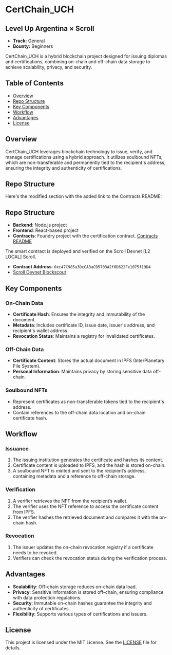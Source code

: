 
#  CertChain_UCH

## Level Up Argentina × Scroll
- **Track:** General
- **Bounty:** Beginners

CertChain_UCH is a hybrid blockchain project designed for issuing diplomas and certifications, combining on-chain and off-chain data storage to achieve scalability, privacy, and security.


## Table of Contents

- [Overview](#overview)
- [Repo Structure](#repo-structure)
- [Key Components](#key-components)
- [Workflow](#workflow)
- [Advantages](#advantages)
- [License](#license)

## Overview

CertChain_UCH leverages blockchain technology to issue, verify, and manage certifications using a hybrid approach. It utilizes soulbound NFTs, which are non-transferable and permanently tied to the recipient's address, ensuring the integrity and authenticity of certifications.

## Repo Structure

Here's the modified section with the added link to the Contracts README:

## Repo Structure

- **Backend**: Node.js project
- **Frontend**: React-based project
- **Contracts**: Foundry project with the certification contract. [Contracts README](https://github.com/coriaFranco07/CertChain_UCH/blob/main/contracts/README.md)

The smart contract is deployed and verified on the Scroll Devnet [L2 LOCAL] Scroll.

- **Contract Address**: `0xc47C985a3DcCA3aCD5703A2f0D622Fe1075f19D4`
- [Scroll Devnet Blockscout](https://l1sload-blockscout.scroll.io/address/0xc47C985a3DcCA3aCD5703A2f0D622Fe1075f19D4/contracts#address-tabs)

## Key Components

### On-Chain Data

- **Certificate Hash**: Ensures the integrity and immutability of the document.
- **Metadata**: Includes certificate ID, issue date, issuer's address, and recipient's wallet address.
- **Revocation Status**: Maintains a registry for invalidated certificates.

### Off-Chain Data

- **Certificate Content**: Stores the actual document in IPFS (InterPlanetary File System).
- **Personal Information**: Maintains privacy by storing sensitive data off-chain.

### Soulbound NFTs

- Represent certificates as non-transferable tokens tied to the recipient's address.
- Contain references to the off-chain data location and on-chain certificate hash.

## Workflow

### Issuance

1. The issuing institution generates the certificate and hashes its content.
2. Certificate content is uploaded to IPFS, and the hash is stored on-chain.
3. A soulbound NFT is minted and sent to the recipient’s address, containing metadata and a reference to off-chain storage.

### Verification

1. A verifier retrieves the NFT from the recipient’s wallet.
2. The verifier uses the NFT reference to access the certificate content from IPFS.
3. The verifier hashes the retrieved document and compares it with the on-chain hash.

### Revocation

1. The issuer updates the on-chain revocation registry if a certificate needs to be revoked.
2. Verifiers can check the revocation status during the verification process.

## Advantages

- **Scalability**: Off-chain storage reduces on-chain data load.
- **Privacy**: Sensitive information is stored off-chain, ensuring compliance with data protection regulations.
- **Security**: Immutable on-chain hashes guarantee the integrity and authenticity of certificates.
- **Flexibility**: Supports various types of certifications and issuers.

## License

This project is licensed under the MIT License. See the [LICENSE](LICENSE) file for details.

